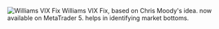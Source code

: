 ![Williams VIX Fix](https://github.com/user-attachments/assets/118d1a8b-3a84-408e-9180-809f5f2242ed)
Williams VIX Fix, based on Chris Moody's idea.
now available on MetaTrader 5.
helps in identifying market bottoms.
